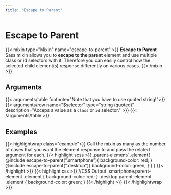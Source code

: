 ```yaml
---
title: "Escape to Parent"
---
```


# Escape to Parent

{{< mixin type="Mixin" name="escape-to-parent" >}}
**Escape to Parent** Sass mixin allows you to **escape to the parent** element and use multiple class or id selectors with it. Therefore you can easily control how the selected child element(s) response differently on various cases.
{{< /mixin >}}

## Arguments

{{< arguments/table footnote="Note that you have to use quoted string!">}}
    {{< arguments/row name="$selector" type="string (quoted)" description="Acceps a value as a `class` or `id` selector." >}}
{{< /arguments/table >}}

## Examples

{{< highlightwrap class="example">}}
Call the mixin as many as the number of cases that you want the element response to and pass the related argument for each.
{{< highlight scss >}}
.parent-element{
    .element{
        @include escape-to-parent(".smartphone"){
            background-color: red;
        }
        @include escape-to-parent(".desktop"){
            background-color: green;
        }
    }
}
{{< /highlight >}}
{{< highlight css >}}
//CSS Output
.smartphone.parent-element .element {
    background-color: red;
}
.desktop.parent-element .element {
    background-color: green;
}
{{< /highlight >}}
{{< /highlightwrap >}}
